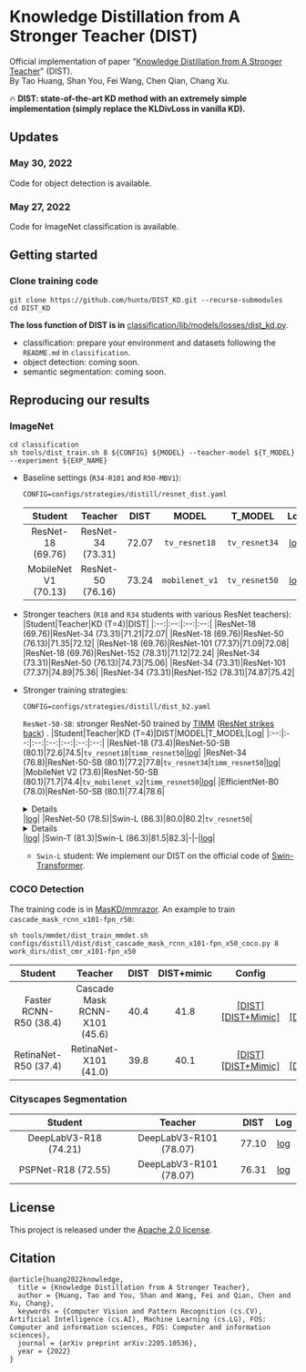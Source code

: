 # Knowledge Distillation from A Stronger Teacher (DIST)  
Official implementation of paper "[Knowledge Distillation from A Stronger Teacher](https://arxiv.org/abs/2205.10536)" (DIST).  
By Tao Huang, Shan You, Fei Wang, Chen Qian, Chang Xu.

:fire: **DIST: state-of-the-art KD method with an extremely simple implementation (simply replace the KLDivLoss in vanilla KD).**

## Updates  
### May 30, 2022  
Code for object detection is available.

### May 27, 2022  
Code for ImageNet classification is available.  

## Getting started  
### Clone training code  
```shell
git clone https://github.com/hunto/DIST_KD.git --recurse-submodules
cd DIST_KD
```

**The loss function of DIST is in** [classification/lib/models/losses/dist_kd.py](https://github.com/hunto/image_classification_sota/blob/main/lib/models/losses/dist_kd.py).

* classification: prepare your environment and datasets following the `README.md` in `classification`.  
* object detection: coming soon.
* semantic segmentation: coming soon.

## Reproducing our results  
### ImageNet

```
cd classification
sh tools/dist_train.sh 8 ${CONFIG} ${MODEL} --teacher-model ${T_MODEL} --experiment ${EXP_NAME}
```

* Baseline settings (`R34-R101` and `R50-MBV1`):  
    ```
    CONFIG=configs/strategies/distill/resnet_dist.yaml
    ```
    |Student|Teacher|DIST|MODEL|T_MODEL|Log|
    |:--:|:--:|:--:|:--:|:--:|:--:|
    |ResNet-18 (69.76)|ResNet-34 (73.31)|72.07|`tv_resnet18`|`tv_resnet34`|[log](https://github.com/hunto/DIST_KD/releases/download/v0.0.1/baseline_Res34-Res18.txt)|
    |MobileNet V1 (70.13)|ResNet-50 (76.16)|73.24|`mobilenet_v1`|`tv_resnet50`|[log](https://github.com/hunto/DIST_KD/releases/download/v0.0.1/baseline_Res50-MBV1.txt)|


* Stronger teachers (`R18` and `R34` students with various ResNet teachers):  
    |Student|Teacher|KD (T=4)|DIST|
    |:--:|:--:|:--:|:--:|
    |ResNet-18 (69.76)|ResNet-34 (73.31)|71.21|72.07|
    |ResNet-18 (69.76)|ResNet-50 (76.13)|71.35|72.12|
    |ResNet-18 (69.76)|ResNet-101 (77.37)|71.09|72.08|
    |ResNet-18 (69.76)|ResNet-152 (78.31)|71.12|72.24|
    |ResNet-34 (73.31)|ResNet-50 (76.13)|74.73|75.06|
    |ResNet-34 (73.31)|ResNet-101 (77.37)|74.89|75.36|
    |ResNet-34 (73.31)|ResNet-152 (78.31)|74.87|75.42|
    
* Stronger training strategies:  
    ```
    CONFIG=configs/strategies/distill/dist_b2.yaml
    ```
    `ResNet-50-SB`: stronger ResNet-50 trained by [TIMM](https://github.com/rwightman/pytorch-image-models) ([ResNet strikes back](https://arxiv.org/abs/2110.00476)) .
    |Student|Teacher|KD (T=4)|DIST|MODEL|T_MODEL|Log|
    |:--:|:--:|:--:|:--:|:--:|:--:|:--:|
    |ResNet-18 (73.4)|ResNet-50-SB (80.1)|72.6|74.5|`tv_resnet18`|`timm_resnet50`|[log](https://github.com/hunto/DIST_KD/releases/download/v0.0.1/stronger_Res50SB-Res18.txt)|
    |ResNet-34 (76.8)|ResNet-50-SB (80.1)|77.2|77.8|`tv_resnet34`|`timm_resnet50`|[log](https://github.com/hunto/DIST_KD/releases/download/v0.0.1/stronger_Res50SB-Res34.txt)|
    |MobileNet V2 (73.6)|ResNet-50-SB (80.1)|71.7|74.4|`tv_mobilenet_v2`|`timm_resnet50`|[log](https://github.com/hunto/DIST_KD/releases/download/v0.0.1/stronger_Res50SB-MBV2.txt)|
    |EfficientNet-B0 (78.0)|ResNet-50-SB (80.1)|77.4|78.6|<details>`timm_tf_efficientnet_b0`|`timm_resnet50`</details>|[log](https://github.com/hunto/DIST_KD/releases/download/v0.0.1/stronger_Res50SB-EfficientNetB0.txt)|
    |ResNet-50 (78.5)|Swin-L (86.3)|80.0|80.2|`tv_resnet50`|<details>`timm_swin_large_patch4_window7_224`</details>|[log](https://github.com/hunto/DIST_KD/releases/download/v0.0.1/stronger_SwinL-Res50.txt)|
    |Swin-T (81.3)|Swin-L (86.3)|81.5|82.3|-|-|[log](https://github.com/hunto/DIST_KD/releases/download/v0.0.1/stronger_SwinL-SwinT.txt)|

    * `Swin-L` student:
    We implement our DIST on the official code of [Swin-Transformer](https://github.com/microsoft/Swin-Transformer).


### COCO Detection  

The training code is in [MasKD/mmrazor](https://github.com/hunto/MasKD/tree/main/mmrazor). An example to train `cascade_mask_rcnn_x101-fpn_r50`:  
```shell
sh tools/mmdet/dist_train_mmdet.sh configs/distill/dist/dist_cascade_mask_rcnn_x101-fpn_x50_coco.py 8 work_dirs/dist_cmr_x101-fpn_x50
```

|Student|Teacher|DIST|DIST+mimic|Config|Log|
|:--:|:--:|:--:|:--:|:--:|:--:|
|Faster RCNN-R50 (38.4)|Cascade Mask RCNN-X101 (45.6)|40.4|41.8|[[DIST]](https://github.com/hunto/MasKD/blob/main/mmrazor/configs/distill/dist/dist_cascade_mask_rcnn_x101-fpn_x50_coco.py) [[DIST+Mimic]](https://github.com/hunto/MasKD/blob/main/mmrazor/configs/distill/dist/dist+mimic_cascade_mask_rcnn_x101-fpn_x50_coco.py)|[[DIST]](https://github.com/hunto/DIST_KD/releases/download/v0.0.1/det_DIST_fpn-r50_cascade-rcnn-x101.txt) [[DIST+Mimic]](https://github.com/hunto/DIST_KD/releases/download/v0.0.1/det_DIST+mimic_fpn-r50_cascade-rcnn-x101.txt)|
|RetinaNet-R50 (37.4)|RetinaNet-X101 (41.0)|39.8|40.1|[[DIST]](https://github.com/hunto/MasKD/blob/main/mmrazor/configs/distill/dist/dist_retinanet_x101-retinanet-r50_coco.py) [[DIST+Mimic]](https://github.com/hunto/MasKD/blob/main/mmrazor/configs/distill/dist/dist%2Bmimic_retinanet_x101-retinanet-r50_coco.py)|[[DIST]](https://github.com/hunto/DIST_KD/releases/download/v0.0.1/det_DIST_retinanet-r50_retinanet-x101.txt) [[DIST+Mimic]](https://github.com/hunto/DIST_KD/releases/download/v0.0.1/det_DIST+mimic_retinanet-r50_retinanet-x101.txt)|


### Cityscapes Segmentation  
|Student|Teacher|DIST|Log|
|:--:|:--:|:--:|:--:|
|DeepLabV3-R18 (74.21)|DeepLabV3-R101 (78.07)|77.10|[log](https://github.com/hunto/DIST_KD/releases/download/v0.0.1/seg_DIST_deeplabv3_resnet101_resnet18_log.txtv)|
|PSPNet-R18 (72.55)|DeepLabV3-R101 (78.07)|76.31|[log](https://github.com/hunto/DIST_KD/releases/download/v0.0.1/seg_DIST_psp_resnet101_resnet18_log.txt)|


## License  
This project is released under the [Apache 2.0 license](LICENSE).

## Citation  
```
@article{huang2022knowledge,
  title = {Knowledge Distillation from A Stronger Teacher},
  author = {Huang, Tao and You, Shan and Wang, Fei and Qian, Chen and Xu, Chang},
  keywords = {Computer Vision and Pattern Recognition (cs.CV), Artificial Intelligence (cs.AI), Machine Learning (cs.LG), FOS: Computer and information sciences, FOS: Computer and information sciences},
  journal = {arXiv preprint arXiv:2205.10536},
  year = {2022}
}
```